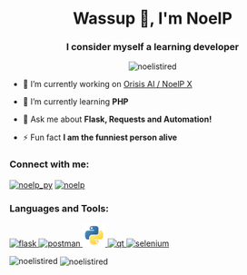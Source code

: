 <h1 align="center">Wassup 👋, I'm NoelP</h1>
<h3 align="center">I consider myself a learning developer</h3>

<p align="center"> <img src="https://komarev.com/ghpvc/?username=noelistired&label=Profile%20views&color=0e75b6&style=flat" alt="noelistired" /> </p>

- 🔭 I’m currently working on [Orisis AI / NoelP X](https://github.com/NoelisTired/TikTok-RestAPI)

- 🌱 I’m currently learning **PHP**

- 💬 Ask me about **Flask, Requests and Automation!**

- ⚡ Fun fact **I am the funniest person alive**

<h3 align="left">Connect with me:</h3>
<p align="left">
<a href="https://twitter.com/noelp_py" target="blank"><img align="center" src="https://raw.githubusercontent.com/rahuldkjain/github-profile-readme-generator/master/src/images/icons/Social/twitter.svg" alt="noelp_py" height="30" width="40" /></a>
<a href="https://www.youtube.com/c/noelp" target="blank"><img align="center" src="https://raw.githubusercontent.com/rahuldkjain/github-profile-readme-generator/master/src/images/icons/Social/youtube.svg" alt="noelp" height="30" width="40" /></a>
</p>

<h3 align="left">Languages and Tools:</h3>
<p align="left"> <a href="https://flask.palletsprojects.com/" target="_blank" rel="noreferrer"> <img src="https://www.vectorlogo.zone/logos/pocoo_flask/pocoo_flask-icon.svg" alt="flask" width="40" height="40"/> </a> <a href="https://postman.com" target="_blank" rel="noreferrer"> <img src="https://www.vectorlogo.zone/logos/getpostman/getpostman-icon.svg" alt="postman" width="40" height="40"/> </a> <a href="https://www.python.org" target="_blank" rel="noreferrer"> <img src="https://raw.githubusercontent.com/devicons/devicon/master/icons/python/python-original.svg" alt="python" width="40" height="40"/> </a> <a href="https://www.qt.io/" target="_blank" rel="noreferrer"> <img src="https://upload.wikimedia.org/wikipedia/commons/0/0b/Qt_logo_2016.svg" alt="qt" width="40" height="40"/> </a> <a href="https://www.selenium.dev" target="_blank" rel="noreferrer"> <img src="https://raw.githubusercontent.com/detain/svg-logos/780f25886640cef088af994181646db2f6b1a3f8/svg/selenium-logo.svg" alt="selenium" width="40" height="40"/> </a> </p>

<p><img align="left" src="https://github-readme-stats.vercel.app/api/top-langs?username=noelistired&show_icons=true&locale=en&layout=compact" alt="noelistired" /></p>

<p>&nbsp;<img align="center" src="https://github-readme-stats.vercel.app/api?username=noelistired&show_icons=true&locale=en" alt="noelistired" /></p>
